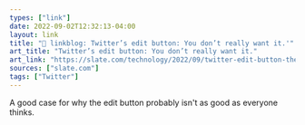 ```yaml
---
types: ["link"]
date: 2022-09-02T12:32:13-04:00
layout: link
title: "🔗 linkblog: Twitter’s edit button: You don’t really want it.'"
art_title: "Twitter’s edit button: You don’t really want it."
art_link: "https://slate.com/technology/2022/09/twitter-edit-button-the-case-against-it.html?via=rss"
sources: ["slate.com"]
tags: ["Twitter"]
---
```

A good case for why the edit button probably isn't as good as everyone thinks.
 

